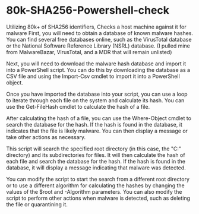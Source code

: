 # 80k-SHA256-Powershell-check
Utilizing 80k+ of SHA256 identifiers, Checks a host machine against it for malware
First, you will need to obtain a database of known malware hashes. You can find several free databases online, such as the VirusTotal database or the National Software Reference Library (NSRL) database. (I pulled mine from MalwareBazar, VirusTotal, and a MDR that will remain unlisted)

Next, you will need to download the malware hash database and import it into a PowerShell script. You can do this by downloading the database as a CSV file and using the Import-Csv cmdlet to import it into a PowerShell object.

Once you have imported the database into your script, you can use a loop to iterate through each file on the system and calculate its hash. You can use the Get-FileHash cmdlet to calculate the hash of a file.

After calculating the hash of a file, you can use the Where-Object cmdlet to search the database for the hash. If the hash is found in the database, it indicates that the file is likely malware. You can then display a message or take other actions as necessary.

This script will search the specified root directory (in this case, the "C:" directory) and its subdirectories for files. It will then calculate the hash of each file and search the database for the hash. If the hash is found in the database, it will display a message indicating that malware was detected.

You can modify the script to start the search from a different root directory or to use a different algorithm for calculating the hashes by changing the values of the $root and -Algorithm parameters. You can also modify the script to perform other actions when malware is detected, such as deleting the file or quarantining it.
